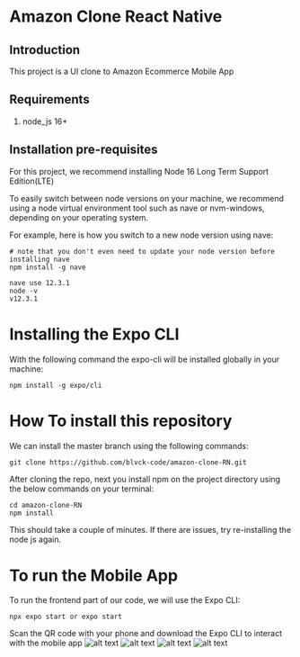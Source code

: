 # Amazon Clone React Native

## Introduction

This project is a UI clone to Amazon Ecommerce Mobile App

## Requirements

1. node_js 16+

## Installation pre-requisites

For this project, we recommend installing Node 16 Long Term Support Edition(LTE)

To easily switch between node versions on your machine, we recommend using a node virtual environment tool such as nave or nvm-windows, depending on your operating system.

For example, here is how you switch to a new node version using nave:

    # note that you don't even need to update your node version before installing nave
    npm install -g nave

    nave use 12.3.1
    node -v
    v12.3.1

# Installing the Expo CLI

With the following command the expo-cli will be installed globally in your machine:

    npm install -g expo/cli

# How To install this repository

We can install the master branch using the following commands:

    git clone https://github.com/blvck-code/amazon-clone-RN.git

After cloning the repo, next you install npm on the project directory using the below commands on your terminal:

    cd amazon-clone-RN
    npm install

This should take a couple of minutes. If there are issues, try re-installing the node js again.

# To run the Mobile App

To run the frontend part of our code, we will use the Expo CLI:

    npx expo start or expo start

Scan the QR code with your phone and download the Expo CLI to interact with the mobile app
![alt text](assets/screenshots/IMG-1490.PNG?raw=true)
![alt text](assets/screenshots/IMG-1491.PNG?raw=true)
![alt text](assets/screenshots/IMG-1492.PNG?raw=true)
![alt text](assets/screenshots/IMG-1493.PNG?raw=true)
